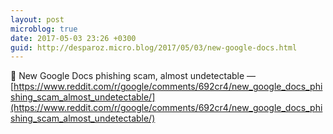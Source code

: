```yaml
---
layout: post
microblog: true
date: 2017-05-03 23:26 +0300
guid: http://desparoz.micro.blog/2017/05/03/new-google-docs.html
---
```

🔗 New Google Docs phishing scam, almost undetectable — [https://www.reddit.com/r/google/comments/692cr4/new_google_docs_phishing_scam_almost_undetectable/](https://www.reddit.com/r/google/comments/692cr4/new_google_docs_phishing_scam_almost_undetectable/)
